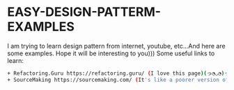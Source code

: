 # EASY-DESIGN-PATTERM-EXAMPLES
I am trying to learn design pattern from internet, youtube, etc...And here are some examples.
Hope it will be interesting to you)))
Some useful links to learn:
```sh
+ Refactoring.Guru https://refactoring.guru/ (I love this page)(っ◔◡◔)っ ❤
+ SourceMaking https://sourcemaking.com/ (It's like a poorer version of the Refactoring.Guru, and has color "Aquamarine" interface ಠ益ಠ
```
